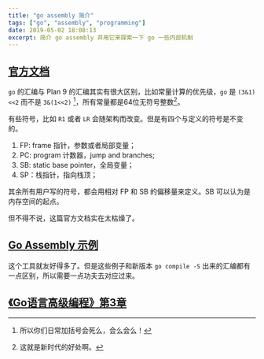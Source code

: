 ```yaml
---
title: "go assembly 简介"
tags: ["go", "assembly", "programming"]
date: 2019-05-02 18:08:13
excerpt: 简介 go assembly 并用它来探索一下 go 一些内部机制
---
```


## [官方文档](https://golang.org/doc/asm) ##

`go` 的汇编与 Plan 9 的汇编其实有很大区别，比如常量计算的优先级，`go` 是 `(3&1)<<2` 而不是 `3&(1<<2)` [^1]，所有常量都是64位无符号整数[^2]。

有些符号，比如 `R1` 或者 `LR` 会随架构而改变。但是有四个与定义的符号是不变的。

1. FP: frame 指针，参数或者局部变量；
2. PC: program 计数器，jump and branches;
3. SB: static base pointer，全局变量；
4. SP：栈指针，指向栈顶；

其余所有用户写的符号，都会用相对 FP 和 SB 的偏移量来定义。SB 可以认为是内存空间的起点。

但不得不说，这篇官方文档实在太枯燥了。

## [Go Assembly 示例](https://colobu.com/goasm) ##

这个工具就友好得多了。但是这些例子和新版本 `go compile -S` 出来的汇编都有一点区别，所以需要一点功夫去对应过来。

## [《Go语言高级编程》第3章](https://chai2010.cn/advanced-go-programming-book/ch3-asm/readme.html) ##



[^1]: 所以你们日常加括号会死么，会么会么！

[^2]: 这就是新时代的好处啊。

